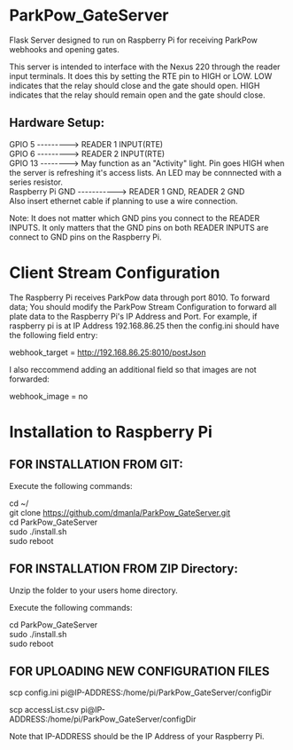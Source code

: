 # ParkPow_GateServer
Flask Server designed to run on Raspberry Pi for receiving ParkPow webhooks and opening gates.

This server is intended to interface with the Nexus 220 through the reader input terminals. It does this by setting the RTE pin to HIGH or LOW. LOW indicates that the 
relay should close and the gate should open. HIGH indicates that the relay should remain open and the gate should close.

## Hardware Setup:
 
GPIO 5 ---------> READER 1 INPUT(RTE) <br />
GPIO 6 ---------> READER 2 INPUT(RTE) <br />
GPIO 13 --------> May function as an "Activity" light. Pin goes HIGH when the server is refreshing it's access lists. An LED may be connnected with a series resistor. <br />
Raspberry Pi GND -----------> READER 1 GND, READER 2 GND   
Also insert ethernet cable if planning to use a wire connection.

Note: It does not matter which GND pins you connect to the READER INPUTS. It only matters that the GND pins on both READER INPUTS are connect to GND pins on the Raspberry Pi.

# Client Stream Configuration 

The Raspberry Pi receives ParkPow data through port 8010. To forward data; You should modify the ParkPow Stream Configuration to forward all plate data to the Raspberry Pi's
IP Address and Port. For example, if raspberry pi is at IP Address 192.168.86.25 then the config.ini should have the following field entry:

webhook_target = http://192.168.86.25:8010/postJson

I also reccommend adding an additional field so that images are not forwarded:

webhook_image = no

# Installation to Raspberry Pi

## FOR INSTALLATION FROM GIT:

Execute the following commands:

cd ~/ <br />
git clone https://github.com/dmanla/ParkPow_GateServer.git <br />
cd ParkPow_GateServer <br />
sudo ./install.sh <br />
sudo reboot <br />

## FOR INSTALLATION FROM ZIP Directory:

Unzip the folder to your users home directory.

Execute the following commands:

cd ParkPow_GateServer <br />
sudo ./install.sh <br />
sudo reboot <br />

## FOR UPLOADING NEW CONFIGURATION FILES

scp config.ini pi@IP-ADDRESS:/home/pi/ParkPow_GateServer/configDir

scp accessList.csv pi@IP-ADDRESS:/home/pi/ParkPow_GateServer/configDir

Note that IP-ADDRESS should be the IP Address of your Raspberry Pi.


